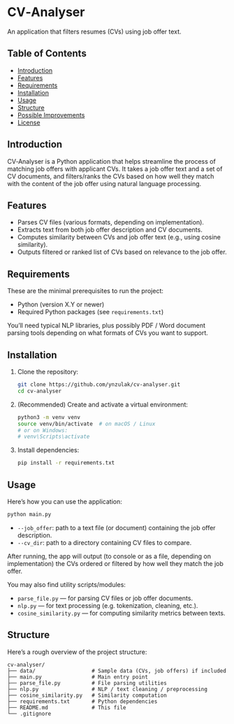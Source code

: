 # CV‑Analyser

An application that filters resumes (CVs) using job offer text.


## Table of Contents

- [Introduction](#introduction)  
- [Features](#features)  
- [Requirements](#requirements)  
- [Installation](#installation)  
- [Usage](#usage)  
- [Structure](#structure)  
- [Possible Improvements](#possible-improvements)  
- [License](#license)  


## Introduction

CV‑Analyser is a Python application that helps streamline the process of matching job offers with applicant CVs. It takes a job offer text and a set of CV documents, and filters/ranks the CVs based on how well they match with the content of the job offer using natural language processing.


## Features

- Parses CV files (various formats, depending on implementation).  
- Extracts text from both job offer description and CV documents.  
- Computes similarity between CVs and job offer text (e.g., using cosine similarity).  
- Outputs filtered or ranked list of CVs based on relevance to the job offer.


## Requirements

These are the minimal prerequisites to run the project:

- Python (version X.Y or newer)  
- Required Python packages (see `requirements.txt`)  

You’ll need typical NLP libraries, plus possibly PDF / Word document parsing tools depending on what formats of CVs you want to support.


## Installation

1. Clone the repository:

   ```bash
   git clone https://github.com/ynzulak/cv-analyser.git
   cd cv-analyser
   ```

2. (Recommended) Create and activate a virtual environment:

   ```bash
   python3 -m venv venv
   source venv/bin/activate  # on macOS / Linux
   # or on Windows:
   # venv\Scripts\activate
   ```

3. Install dependencies:

   ```bash
   pip install -r requirements.txt
   ```


## Usage

Here’s how you can use the application:

```bash
python main.py
```

- `--job_offer`: path to a text file (or document) containing the job offer description.  
- `--cv_dir`: path to a directory containing CV files to compare.

After running, the app will output (to console or as a file, depending on implementation) the CVs ordered or filtered by how well they match the job offer.

You may also find utility scripts/modules:

- `parse_file.py` — for parsing CV files or job offer documents.  
- `nlp.py` — for text processing (e.g. tokenization, cleaning, etc.).  
- `cosine_similarity.py` — for computing similarity metrics between texts.


## Structure

Here’s a rough overview of the project structure:

```
cv‑analyser/
├── data/                  # Sample data (CVs, job offers) if included
├── main.py                # Main entry point
├── parse_file.py          # File parsing utilities
├── nlp.py                 # NLP / text cleaning / preprocessing
├── cosine_similarity.py   # Similarity computation
├── requirements.txt       # Python dependencies
├── README.md              # This file
└── .gitignore
```
